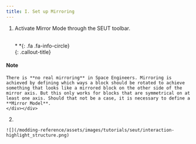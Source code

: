 ```yaml
---
title: I. Set up Mirroring
---
```

1. Activate Mirror Mode through the SEUT toolbar. 
<br><br/>

    <div class="callout-block callout-info"><div class="icon-holder">*&nbsp;*{: .fa .fa-info-circle}
    </div><div class="content">
    {: .callout-title}
#### Note
    There is **no real mirroring** in Space Engineers. Mirroring is achieved by defining which ways a block should be rotated to achieve something that looks like a mirrored block on the other side of the mirror axis. But this only works for blocks that are symmetrical on at least one axis. Should that not be a case, it is necessary to define a **Mirror Model**.
    </div></div>

2. 

    ![](/modding-reference/assets/images/tutorials/seut/interaction-highlight_structure.png)
<br><br/>